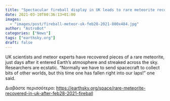 ```yaml
---
title: "Spectacular fireball display in UK leads to rare meteorite recovery"
date: 2021-03-10T00:36:13+01:00
images:
  - "images/post/fireball-meteor-uk-feb28-2021-800x484.jpg"
author: "AstroBot"
categories: ["News"]
tags: ["earthsky.org"]
draft: false
---
```


UK scientists and meteor experts have recovered pieces of a rare meteorite, just days after it entered Earth’s atmosphere and streaked across the sky. Researchers are ecstatic. “Normally we have to send spacecraft to collect bits of other worlds, but this time one has fallen right into our laps!” one said.

Διαβάστε περισσότερα: https://earthsky.org/space/rare-meteorite-recovered-in-uk-after-feb28-2021-fireball
